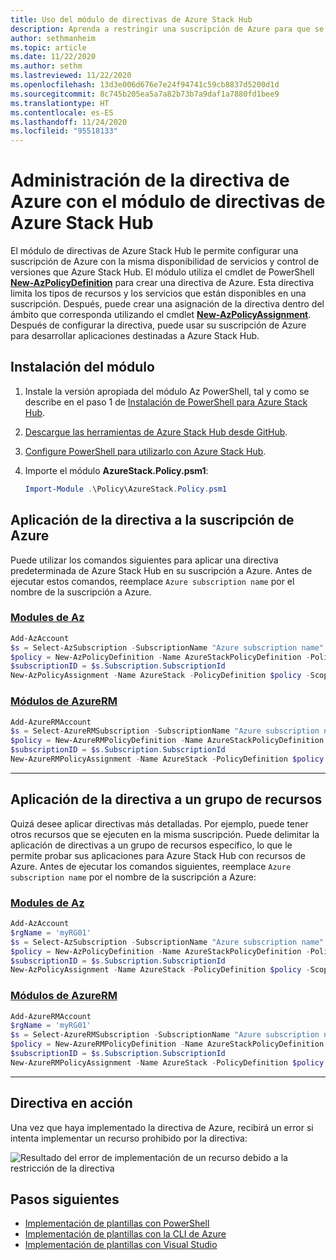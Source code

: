 ```yaml
---
title: Uso del módulo de directivas de Azure Stack Hub
description: Aprenda a restringir una suscripción de Azure para que se comporte como una suscripción de Azure Stack Hub
author: sethmanheim
ms.topic: article
ms.date: 11/22/2020
ms.author: sethm
ms.lastreviewed: 11/22/2020
ms.openlocfilehash: 13d3e006d676e7e24f94741c59cb8837d5200d1d
ms.sourcegitcommit: 8c745b205ea5a7a82b73b7a9daf1a7880fd1bee9
ms.translationtype: HT
ms.contentlocale: es-ES
ms.lasthandoff: 11/24/2020
ms.locfileid: "95518133"
---
```

# <a name="manage-azure-policy-using-the-azure-stack-hub-policy-module"></a>Administración de la directiva de Azure con el módulo de directivas de Azure Stack Hub

El módulo de directivas de Azure Stack Hub le permite configurar una suscripción de Azure con la misma disponibilidad de servicios y control de versiones que Azure Stack Hub. El módulo utiliza el cmdlet de PowerShell [**New-AzPolicyDefinition**](/powershell/module/Az.resources/new-Azpolicydefinition) para crear una directiva de Azure. Esta directiva limita los tipos de recursos y los servicios que están disponibles en una suscripción. Después, puede crear una asignación de la directiva dentro del ámbito que corresponda utilizando el cmdlet [**New-AzPolicyAssignment**](/powershell/module/Az.resources/new-Azpolicyassignment). Después de configurar la directiva, puede usar su suscripción de Azure para desarrollar aplicaciones destinadas a Azure Stack Hub.

## <a name="install-the-module"></a>Instalación del módulo

1. Instale la versión apropiada del módulo Az PowerShell, tal y como se describe en el paso 1 de [Instalación de PowerShell para Azure Stack Hub](../operator/powershell-install-az-module.md).
2. [Descargue las herramientas de Azure Stack Hub desde GitHub](../operator/azure-stack-powershell-download.md).
3. [Configure PowerShell para utilizarlo con Azure Stack Hub](azure-stack-powershell-configure-user.md).
4. Importe el módulo **AzureStack.Policy.psm1**:

   ```powershell
   Import-Module .\Policy\AzureStack.Policy.psm1
   ```

## <a name="apply-policy-to-azure-subscription"></a>Aplicación de la directiva a la suscripción de Azure

Puede utilizar los comandos siguientes para aplicar una directiva predeterminada de Azure Stack Hub en su suscripción a Azure. Antes de ejecutar estos comandos, reemplace `Azure subscription name` por el nombre de la suscripción a Azure.

### <a name="az-modules"></a>[Modules de Az](#tab/az1)

```powershell
Add-AzAccount
$s = Select-AzSubscription -SubscriptionName "Azure subscription name"
$policy = New-AzPolicyDefinition -Name AzureStackPolicyDefinition -Policy (Get-AzsPolicy)
$subscriptionID = $s.Subscription.SubscriptionId
New-AzPolicyAssignment -Name AzureStack -PolicyDefinition $policy -Scope /subscriptions/$subscriptionID
```
### <a name="azurerm-modules"></a>[Módulos de AzureRM](#tab/azurerm1)

```powershell
Add-AzureRMAccount
$s = Select-AzureRMSubscription -SubscriptionName "Azure subscription name"
$policy = New-AzureRMPolicyDefinition -Name AzureStackPolicyDefinition -Policy (Get-AzsPolicy)
$subscriptionID = $s.Subscription.SubscriptionId
New-AzureRMPolicyAssignment -Name AzureStack -PolicyDefinition $policy -Scope /subscriptions/$subscriptionID
```

---

## <a name="apply-policy-to-a-resource-group"></a>Aplicación de la directiva a un grupo de recursos

Quizá desee aplicar directivas más detalladas. Por ejemplo, puede tener otros recursos que se ejecuten en la misma suscripción. Puede delimitar la aplicación de directivas a un grupo de recursos específico, lo que le permite probar sus aplicaciones para Azure Stack Hub con recursos de Azure. Antes de ejecutar los comandos siguientes, reemplace `Azure subscription name` por el nombre de la suscripción a Azure:

### <a name="az-modules"></a>[Modules de Az](#tab/az2)

```powershell
Add-AzAccount
$rgName = 'myRG01'
$s = Select-AzSubscription -SubscriptionName "Azure subscription name"
$policy = New-AzPolicyDefinition -Name AzureStackPolicyDefinition -Policy (Get-AzsPolicy)
$subscriptionID = $s.Subscription.SubscriptionId
New-AzPolicyAssignment -Name AzureStack -PolicyDefinition $policy -Scope /subscriptions/$subscriptionID/resourceGroups/$rgName
```
### <a name="azurerm-modules"></a>[Módulos de AzureRM](#tab/azurerm2)
 
```powershell
Add-AzureRMAccount
$rgName = 'myRG01'
$s = Select-AzureRMSubscription -SubscriptionName "Azure subscription name"
$policy = New-AzureRMPolicyDefinition -Name AzureStackPolicyDefinition -Policy (Get-AzsPolicy)
$subscriptionID = $s.Subscription.SubscriptionId
New-AzureRMPolicyAssignment -Name AzureStack -PolicyDefinition $policy -Scope /subscriptions/$subscriptionID/resourceGroups/$rgName
```

---

## <a name="policy-in-action"></a>Directiva en acción

Una vez que haya implementado la directiva de Azure, recibirá un error si intenta implementar un recurso prohibido por la directiva:

![Resultado del error de implementación de un recurso debido a la restricción de la directiva](./media/azure-stack-policy-module/image1.png)

## <a name="next-steps"></a>Pasos siguientes

* [Implementación de plantillas con PowerShell](azure-stack-deploy-template-powershell.md)
* [Implementación de plantillas con la CLI de Azure](azure-stack-deploy-template-command-line.md)
* [Implementación de plantillas con Visual Studio](azure-stack-deploy-template-visual-studio.md)
